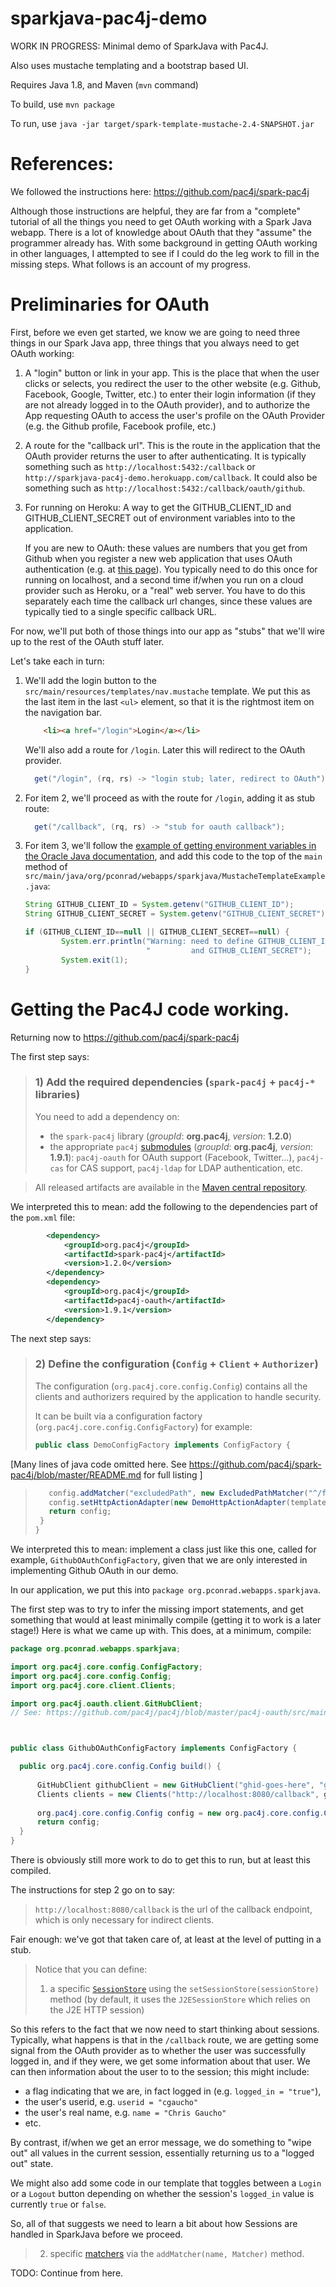 # sparkjava-pac4j-demo

WORK IN PROGRESS: Minimal demo of SparkJava with Pac4J.

Also uses mustache templating and a bootstrap based UI.

Requires Java 1.8, and Maven (`mvn` command)

To build, use `mvn package`

To run, use `java -jar target/spark-template-mustache-2.4-SNAPSHOT.jar`

# References:

We followed the instructions here: https://github.com/pac4j/spark-pac4j

Although those instructions are helpful, they are far from a "complete" tutorial of all the things you need to get OAuth working with a Spark Java webapp.     There is a lot of knowledge about OAuth that they "assume" the programmer already has.    With some background in getting OAuth working in other languages, I attempted to see if I could do the leg work to fill in the missing steps.  What follows is an account of my progress.   

# Preliminaries for OAuth

First, before we even get started, we know we are going to need three things in our Spark Java app, three things that you always need to get OAuth working:

1.  A "login" button or link in your app.  This is the place that when the user clicks or selects, you redirect the user to the other 
    website (e.g. Github, Facebook, Google, Twitter, etc.) to enter their login information (if they are not already logged in
    to the OAuth provider), and to
    authorize the App requesting OAuth to access the user's profile on the OAuth Provider (e.g. the Github profile, Facebook profile, 
    etc.)

2.  A route for the "callback url".  This is the route in the application that the OAuth provider returns the user to after
    authenticating.    It is typically something such as `http://localhost:5432:/callback` or `http://sparkjava-pac4j-demo.herokuapp.com/callback`.    It could also be something such as  `http://localhost:5432:/callback/oauth/github`.   

3.  For running on Heroku: A way to get the GITHUB_CLIENT_ID and GITHUB_CLIENT_SECRET out of environment variables into to the
    application.    

    If you are new to OAuth: these values are numbers that you get from Github when you register a new
    web application that uses OAuth authentication (e.g. at [this page](https://github.com/settings/applications/new)).   You 
    typically need to do this once for running on localhost, and a second time if/when you run on a cloud provider such as Heroku,
    or a "real" web server.     You have to do this separately each time the callback url changes, since these values are typically tied to
    a single specific callback URL.

For now, we'll put both of those things into our app as "stubs" that we'll wire up to the rest of the OAuth stuff later.

Let's take each in turn:

1. We'll add the login button to the `src/main/resources/templates/nav.mustache` template.   We put this as the last item 
    in the last `<ul>` element, so that it is the rightmost item on the navigation bar.

    ```html
        <li><a href="/login">Login</a></li>
    ```

    We'll also add a route for `/login`.  Later this will redirect to the OAuth provider.
    
    ```java
      get("/login", (rq, rs) -> "login stub; later, redirect to OAuth");    
    ```
2. For item 2, we'll proceed as with the route for `/login`, adding it as stub route:

    ```java
      get("/callback", (rq, rs) -> "stub for oauth callback");    
    ```
    
3.  For item 3, 
    we'll follow the [example of getting environment variables in the Oracle Java documentation](https://docs.oracle.com/javase/tutorial/essential/environment/env.html), 
    and add this code to the top of the `main` method of `src/main/java/org/pconrad/webapps/sparkjava/MustacheTemplateExample.java`:

    ```java
    String GITHUB_CLIENT_ID = System.getenv("GITHUB_CLIENT_ID");
    String GITHUB_CLIENT_SECRET = System.getenv("GITHUB_CLIENT_SECRET");

	if (GITHUB_CLIENT_ID==null || GITHUB_CLIENT_SECRET==null) {
            System.err.println("Warning: need to define GITHUB_CLIENT_ID \n" +
                               "         and GITHUB_CLIENT_SECRET");
            System.exit(1);
	}
    ```

# Getting the Pac4J code working.

Returning now to https://github.com/pac4j/spark-pac4j

The first step says:

> ### 1) Add the required dependencies (`spark-pac4j` + `pac4j-*` libraries)
>
> You need to add a dependency on:
>
> - the `spark-pac4j` library (<em>groupId</em>: **org.pac4j**, *version*: **1.2.0**)
> - the appropriate `pac4j` [submodules](http://www.pac4j.org/docs/clients.html) (<em>groupId</em>: **org.pac4j**, *version*: **1.9.1**): `pac4j-oauth` for OAuth support (Facebook, Twitter...), `pac4j-cas` for CAS support, `pac4j-ldap` for LDAP authentication, etc.

> All released artifacts are available in the [Maven central repository](http://search.maven.org/#search%7Cga%7C1%7Cpac4j).
> 
>

We interpreted this to mean: add the following to the dependencies part of the `pom.xml` file:

```xml
        <dependency>
        	<groupId>org.pac4j</groupId>
        	<artifactId>spark-pac4j</artifactId>
        	<version>1.2.0</version>
        </dependency>
        <dependency>
        	<groupId>org.pac4j</groupId>
        	<artifactId>pac4j-oauth</artifactId>
        	<version>1.9.1</version>
        </dependency>
```

The next step says:

> ### 2) Define the configuration (`Config` + `Client` + `Authorizer`)
> 
> The configuration (`org.pac4j.core.config.Config`) contains all the clients and authorizers required by the application to handle security.
> 
> It can be built via a configuration factory (`org.pac4j.core.config.ConfigFactory`) for example:
>
> ```java
> public class DemoConfigFactory implements ConfigFactory {
> 
> ```

\[Many lines of java code omitted here.  See <https://github.com/pac4j/spark-pac4j/blob/master/README.md> for full listing \]

> ```java
>    config.addMatcher("excludedPath", new ExcludedPathMatcher("^/facebook/notprotected$"));
>    config.setHttpActionAdapter(new DemoHttpActionAdapter(templateEngine));
>    return config;
>  }
> }
> ```

We interpreted this to mean: implement a class just like this one, called for example, `GithubOAuthConfigFactory`, given that we are only interested in implementing Github OAuth in our demo.

In our application, we put this into  `package org.pconrad.webapps.sparkjava`.

The first step was to try to infer the missing import statements, and get something that would at least minimally compile (getting it to work is a later stage!)  Here is what we came up with.  This does, at a minimum, compile:

```java
package org.pconrad.webapps.sparkjava;

import org.pac4j.core.config.ConfigFactory;
import org.pac4j.core.config.Config;
import org.pac4j.core.client.Clients;

import org.pac4j.oauth.client.GitHubClient;
// See: https://github.com/pac4j/pac4j/blob/master/pac4j-oauth/src/main/java/org/pac4j/oauth/client/GitHubClient.java



public class GithubOAuthConfigFactory implements ConfigFactory {

  public org.pac4j.core.config.Config build() {
      
      GitHubClient githubClient = new GitHubClient("ghid-goes-here", "gh-secret-goes-here");
      Clients clients = new Clients("http://localhost:8080/callback", githubClient);
      
      org.pac4j.core.config.Config config = new org.pac4j.core.config.Config(clients); // placeholder stub
      return config;
  }
}
```

There is obviously still more work to do to get this to run, but at least this compiled.

The instructions for step 2 go on to say:

> `http://localhost:8080/callback` is the url of the callback endpoint, which is only necessary for indirect clients.
> 

Fair enough: we've got that taken care of, at least at the level of putting in a stub.

> Notice that you can define:
> 
> 1) a specific [`SessionStore`](http://www.pac4j.org/docs/session-store.html) using the `setSessionStore(sessionStore)` method (by default, it uses the `J2ESessionStore` which relies on the J2E HTTP session)


So this refers to the fact that we now need to start thinking about sessions.   Typically, what happens is that in the `/callback` route, we are getting some signal from the OAuth provider as to whether the user was successfully logged in, and if they were, we get
some information about that user.  We can then information about the user to to the session; this might include:
* a flag indicating that we are, in fact logged in (e.g. `logged_in = "true"`), 
* the user's userid, e.g. `userid = "cgaucho"`
* the user's real name, e.g. `name = "Chris Gaucho"`
* etc.

By contrast, if/when we get an error message, we do something to "wipe out" all values in the current session, essentially returning
us to a "logged out" state.    

We might also add some code in our template that toggles between a `Login` or a `Logout` button depending on whether the session's `logged_in` value is currently `true` or `false`.

So, all of that suggests we need to learn a bit about how Sessions are handled in SparkJava before we proceed.    


> 2) specific [matchers](http://www.pac4j.org/docs/matchers.html) via the `addMatcher(name, Matcher)` method.
>


TODO: Continue from here.

